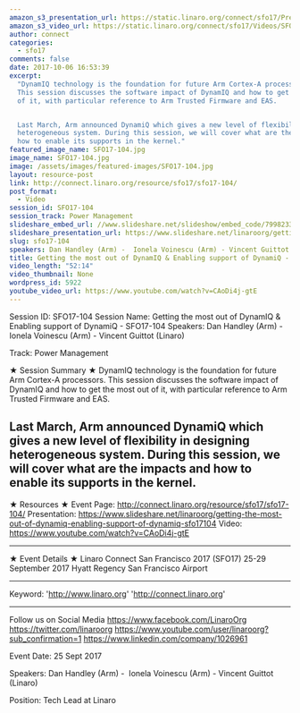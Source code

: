 ```yaml
---
amazon_s3_presentation_url: https://static.linaro.org/connect/sfo17/Presentations/SFO17-104%20Enabling%20Arm%20DynamIQ%20support%20v1.0.pdf
amazon_s3_video_url: https://static.linaro.org/connect/sfo17/Videos/SFO17-104%20Enabling%20ARM%20DynamIQ%20support.mp4
author: connect
categories:
  - sfo17
comments: false
date: 2017-10-06 16:53:39
excerpt:
  "DynamIQ technology is the foundation for future Arm Cortex-A processors.
  This session discusses the software impact of DynamIQ and how to get the most out
  of it, with particular reference to Arm Trusted Firmware and EAS.


  Last March, Arm announced DynamiQ which gives a new level of flexibility in designing
  heterogeneous system. During this session, we will cover what are the impacts and
  how to enable its supports in the kernel."
featured_image_name: SFO17-104.jpg
image_name: SFO17-104.jpg
image: /assets/images/featured-images/SFO17-104.jpg
layout: resource-post
link: http://connect.linaro.org/resource/sfo17/sfo17-104/
post_format:
  - Video
session_id: SFO17-104
session_track: Power Management
slideshare_embed_url: //www.slideshare.net/slideshow/embed_code/79982339
slideshare_presentation_url: https://www.slideshare.net/linaroorg/getting-the-most-out-of-dynamiq-enabling-support-of-dynamiq-sfo17104
slug: sfo17-104
speakers: Dan Handley (Arm) -  Ionela Voinescu (Arm) - Vincent Guittot (Linaro)
title: Getting the most out of DynamIQ & Enabling support of DynamiQ - SFO17-104
video_length: "52:14"
video_thumbnail: None
wordpress_id: 5922
youtube_video_url: https://www.youtube.com/watch?v=CAoDi4j-gtE
---
```


Session ID: SFO17-104
Session Name: Getting the most out of DynamIQ & Enabling support of DynamiQ - SFO17-104
Speakers: Dan Handley (Arm) -  Ionela Voinescu (Arm) - Vincent Guittot (Linaro)

Track: Power Management

★ Session Summary ★
DynamIQ technology is the foundation for future Arm Cortex-A processors. This session discusses the software impact of DynamIQ and how to get the most out of it, with particular reference to Arm Trusted Firmware and EAS.

## Last March, Arm announced DynamiQ which gives a new level of flexibility in designing heterogeneous system. During this session, we will cover what are the impacts and how to enable its supports in the kernel.

★ Resources ★
Event Page: http://connect.linaro.org/resource/sfo17/sfo17-104/
Presentation: https://www.slideshare.net/linaroorg/getting-the-most-out-of-dynamiq-enabling-support-of-dynamiq-sfo17104
Video: https://www.youtube.com/watch?v=CAoDi4j-gtE

---

★ Event Details ★
Linaro Connect San Francisco 2017 (SFO17)
25-29 September 2017
Hyatt Regency San Francisco Airport

---

Keyword:
'http://www.linaro.org'
'http://connect.linaro.org'

---

Follow us on Social Media
https://www.facebook.com/LinaroOrg
https://twitter.com/linaroorg
https://www.youtube.com/user/linaroorg?sub_confirmation=1
https://www.linkedin.com/company/1026961

Event Date: 25 Sept 2017

Speakers: Dan Handley (Arm) -  Ionela Voinescu (Arm) - Vincent Guittot (Linaro)

Position: Tech Lead at Linaro
